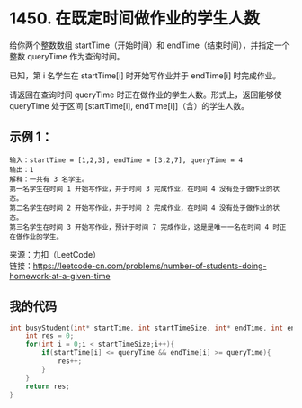 # 1450. 在既定时间做作业的学生人数
给你两个整数数组 startTime（开始时间）和 endTime（结束时间），并指定一个整数 queryTime 作为查询时间。

已知，第 i 名学生在 startTime[i] 时开始写作业并于 endTime[i] 时完成作业。

请返回在查询时间 queryTime 时正在做作业的学生人数。形式上，返回能够使 queryTime 处于区间 [startTime[i], endTime[i]]（含）的学生人数。
## 示例 1：
```
输入：startTime = [1,2,3], endTime = [3,2,7], queryTime = 4
输出：1
解释：一共有 3 名学生。
第一名学生在时间 1 开始写作业，并于时间 3 完成作业，在时间 4 没有处于做作业的状态。
第二名学生在时间 2 开始写作业，并于时间 2 完成作业，在时间 4 没有处于做作业的状态。
第三名学生在时间 3 开始写作业，预计于时间 7 完成作业，这是是唯一一名在时间 4 时正在做作业的学生。
```
来源：力扣（LeetCode）  
链接：https://leetcode-cn.com/problems/number-of-students-doing-homework-at-a-given-time
## 我的代码
```C
int busyStudent(int* startTime, int startTimeSize, int* endTime, int endTimeSize, int queryTime){
    int res = 0;
    for(int i = 0;i < startTimeSize;i++){
        if(startTime[i] <= queryTime && endTime[i] >= queryTime){
            res++;
        }
    }
    return res;
}
```

